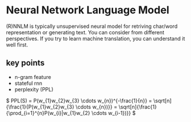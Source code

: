 # Neural Network Language Model
(R)NNLM is typically unsupervised neural model for retriving char/word representation or generating text. You can consider from different perspectives. If you try to learn machine translation, you can understand it well first. 

## key points
+ n-gram feature
+ stateful rnn
+ perplexity (PPL) 

$ PPL(S) = P(w_{1}w_{2}w_{3} \cdots w_{n})^{-\frac{1}{n}}  = \sqrt[n]{\frac{1}{P(w_{1}w_{2}w_{3} \cdots w_{n})}} = \sqrt[n]{\frac{1}{\prod_{i=1}^{n}P(w_{i}|w_{1}w_{2} \cdots w_{i-1})}} $
